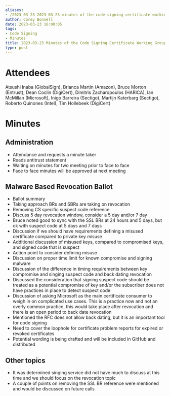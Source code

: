 ```yaml
---
aliases:
- /2023-03-23-2023-03-23-minutes-of-the-code-signing-certificate-working-group/
author: Corey Bonnell
date: 2023-03-23 16:00:05
tags:
- Code Signing
- Minutes
title: 2023-03-23 Minutes of the Code Signing Certificate Working Group
type: post
---
```


# Attendees

Atsushi Inaba (GlobalSign), Brianca Martin (Amazon), Bruce Morton (Entrust), Dean Coclin (DigiCert), Dimitris Zacharopoulos (HARICA), Ian McMillan (Microsoft), Inigo Barreira (Sectigo), Martijn Katerbarg (Sectigo), Roberto Quinones (Intel), Tim Hollebeek (DigiCert)

# Minutes

## Administration

- Attendance and requests a minute taker
- Reads antitrust statement
- Waiting on minutes for two meeting prior to face to face
- Face to face minutes will be approved at next meeting

## Malware Based Revocation Ballot

- Ballot summary
- Taking approach BRs and SBRs are taking on revocation
- Removing CS specific suspect code reference
- Discuss 5 day revocation window, consider a 5 day and/or 7 day
- Bruce noted good to sync with the SSL BRs at 24 hours and 5 days, but ok with suspect code at 5 days and 7 days
- Discussion if we should have requirements defining a misused certificate compared to private key misuse
- Additional discussion of misused keys, compared to compromised keys, and signed code that is suspect
- Action point to consider defining misuse
- Discussion on proper time limit for known compromise and signing malware
- Discussion of the difference in timing requirements between key compromise and singing suspect code and back dating revocation
- Discussed the consideration that signing suspect code should be treated as a potential compromise of key and/or the subscriber does not have practices in place to detect suspect code
- Discussion of asking Microsoft as the main certificate consumer to weigh in on complicated use cases. This is a practice now and not an overly common practice, this would take place after revocation and there is an open period to back date revocation
- Mentioned the RFC does not allow back dating, but it is an important tool for code signing
- Need to cover the loophole for certificate problem reports for expired or revoked certificates
- Potential wording is being drafted and will be included in GitHub and distributed

## Other topics

- It was determined singing service did not have much to discuss at this time and we should focus on the revocation topic
- A couple of points on removing the SSL BR reference were mentioned and would be discussed on future calls